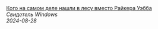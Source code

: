 <!--2024-08-28 08:18:23-->
<div class="yb">
  <a class="nodecor" href="/posts.html?tajny/kogo_na_samom_dele_nashli_v_lesu_vmesto_rajkera_uebba">
    <img class="preview" data-videoid="YOcodYae1OI" src="https://i2.ytimg.com/vi/YOcodYae1OI/hqdefault.jpg" align="middle" alt="">
  </a>
  <div class="inlbl text">
    <a class="nodecor" href="/posts.html?tajny/kogo_na_samom_dele_nashli_v_lesu_vmesto_rajkera_uebba">Кого на самом деле нашли в лесу вместо Райкера Уэбба</a><br>
    <i class="smaller2">Свидетель Windows</i><br>
    <i class="smaller3">2024-08-28</i>
  </div>
</div>
